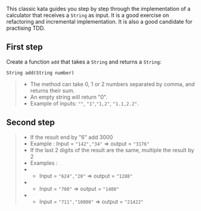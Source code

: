 

This classic kata guides you step by step through the implementation of a calculator that receives a `String` as input.
It is a good exercise on refactoring and incremental implementation. It is also a good candidate for practising TDD.

## First step 

Create a function `add` that takes a `String` and returns a `String`:

    String add(String number)

>* The method can take 0, 1 or 2 numbers separated by comma, and returns their sum.
>* An empty string will return "0".
>* Example of inputs: `""`, `"1"`,`"1,2"`, `"1.1,2.2"`.

## Second step

>* If the result end by "6" add 3000
>* Example : Input = `"142","34"` => output = `"3176"`
>* If the last 2 digits of the result are the same, multiple the result by 2
>* Examples : 
>* * Input =  `"624","20"` => output = `"1288"`
>* * Input =  `"700"` => output = `"1400"`
>* * Input =  `"711","10000"` => output = `"21422"`

